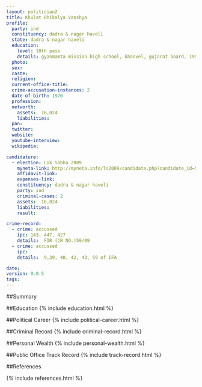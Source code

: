 ```yaml
---
layout: politician2
title: Khulat Bhikalya Vanshya
profile: 
  party: ind
  constituency: dadra & nagar haveli
  state: dadra & nagar haveli
  education: 
    level: 10th pass
    details: gyanmamta mission high school, khanvel, gujarat board, 1991
  photo: 
  sex: 
  caste: 
  religion: 
  current-office-title: 
  crime-accusation-instances: 2
  date-of-birth: 1970
  profession: 
  networth: 
    assets:  16,024
    liabilities: 
  pan: 
  twitter: 
  website: 
  youtube-interview: 
  wikipedia: 

candidature: 
  - election: Lok Sabha 2009
    myneta-link: http://myneta.info/ls2009/candidate.php?candidate_id=5743
    affidavit-link: 
    expenses-link: 
    constituency: dadra & nagar haveli 
    party: ind
    criminal-cases: 2
    assets:  16,024
    liabilities: 
    result:  

crime-record: 
  - crime: accussed
    ipc: 143, 447, 427
    details:  FIR (CR NO.)59/09  
  - crime: accussed
    ipc: 
    details:  9,39, 40, 42, 43, 59 of IFA  

date: 
version: 0.0.5
tags: 
---
```

##Summary


##Education
{% include education.html %}


##Political Career
{% include political-career.html %}


##Criminal Record
{% include criminal-record.html %}


##Personal Wealth
{% include personal-wealth.html %}


##Public Office Track Record
{% include track-record.html %}


##References


{% include references.html %}